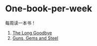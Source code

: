 # One-book-per-week

每周读一本书！

1. [The Long Goodbye]
2. [Guns, Gems and Steel]

[The Long Goodbye]:The_Long_Goodbye.md
[Guns, Gems and Steel]:Guns_Gems_and_Steel.md
